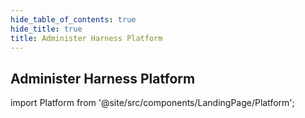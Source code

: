 ```yaml
---
hide_table_of_contents: true
hide_title: true
title: Administer Harness Platform
---
```


## Administer Harness Platform

<!-- Custom component -->

<!--
import AllTutorials from '@site/src/components/LandingPage/Platform';
<AllTutorials />
-->

<!--
import AllTutorials from '@site/src/components/LandingPage/GetStarted';
<GetStarted />
-->

import Platform from '@site/src/components/LandingPage/Platform';

<Platform />
